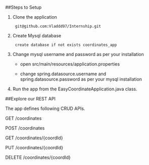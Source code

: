 ##Steps to Setup

1. Clone the application

        git@github.com:Vladdd97/Internship.git

2. Create Mysql database

        create database if not exists coordinates_app

3. Change mysql username and password as per your installation

    - open src/main/resources/application.properties

    - change spring.datasource.username and spring.datasource.password as per your mysql installation

4. Run the app from the EasyCoordinateApplication.java class.   


##Explore our REST API

The app defines following CRUD APIs.

GET /coordinates

POST /coordinates

GET /coordinates/{coordId}

PUT /coordinates/{coordId}

DELETE /coordinates/{coordId}

